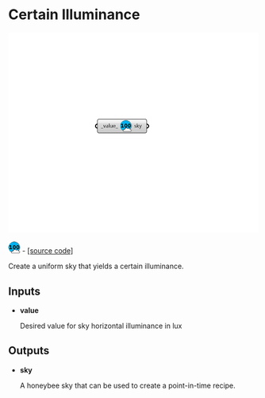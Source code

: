 # Certain Illuminance

![](../../.gitbook/assets/Certain_Illuminance.png)

![](../../.gitbook/assets/Certain_Illuminance%20%281%29.png) - [\[source code\]](https://github.com/ladybug-tools/honeybee-grasshopper-radiance/blob/master/honeybee_grasshopper_radiance/src//HB%20Certain%20Illuminance.py)

Create a uniform sky that yields a certain illuminance.

## Inputs

* **value**

  Desired value for sky horizontal illuminance in lux 

## Outputs

* **sky**

  A honeybee sky that can be used to create a point-in-time recipe. 

